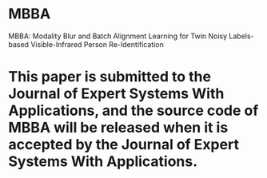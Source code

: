 # MBBA
MBBA: Modality Blur and Batch Alignment Learning for Twin Noisy Labels-based Visible-Infrared Person Re-Identification
# This paper is submitted to the Journal of Expert Systems With Applications, and the source code of MBBA will be released when it is accepted by the Journal of Expert Systems With Applications.
